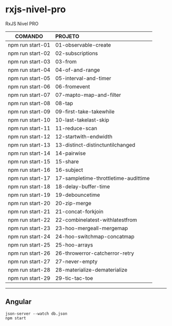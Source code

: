 # rxjs-nivel-pro
  RxJS Nivel PRO

|     COMANDO      | PROJETO                              |
| :--------------: | :----------------------------------- |
| npm run start-01 | 01-observable-create                 |
| npm run start-02 | 02-subscriptions                     |
| npm run start-03 | 03-from                              |
| npm run start-04 | 04-of-and-range                      |
| npm run start-05 | 05-interval-and-timer                |
| npm run start-06 | 06-fromevent                         |
| npm run start-07 | 07-mapto-map-and-filter              |
| npm run start-08 | 08-tap                               |
| npm run start-09 | 09-first-take-takewhile              |
| npm run start-10 | 10-last-takelast-skip                |
| npm run start-11 | 11-reduce-scan                       |
| npm run start-12 | 12-startwith-endwidth                |
| npm run start-13 | 13-distinct-distinctuntilchanged     |
| npm run start-14 | 14-pairwise                          |
| npm run start-15 | 15-share                             |
| npm run start-16 | 16-subject                           |
| npm run start-17 | 17-sampletime-throttletime-audittime |
| npm run start-18 | 18-delay-buffer-time                 |
| npm run start-19 | 19-debouncetime                      |
| npm run start-20 | 20-zip-merge                         |
| npm run start-21 | 21-concat-forkjoin                   |
| npm run start-22 | 22-combinelatest-withlatestfrom      |
| npm run start-23 | 23-hoo-mergeall-mergemap             |
| npm run start-24 | 24-hoo-switchmap-concatmap           |
| npm run start-25 | 25-hoo-arrays                        |
| npm run start-26 | 26-throwerror-catcherror-retry       |
| npm run start-27 | 27-never-empty                       |
| npm run start-28 | 28-materialize-dematerialize         |
| npm run start-29 | 29-tic-tac-toe                       |
---


## Angular

```
json-server --watch db.json
npm start
```
